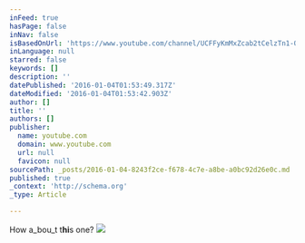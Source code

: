 ```yaml
---
inFeed: true
hasPage: false
inNav: false
isBasedOnUrl: 'https://www.youtube.com/channel/UCFFyKmMxZcab2tCelzTn1-Q'
inLanguage: null
starred: false
keywords: []
description: ''
datePublished: '2016-01-04T01:53:49.317Z'
dateModified: '2016-01-04T01:53:42.903Z'
author: []
title: ''
authors: []
publisher:
  name: youtube.com
  domain: www.youtube.com
  url: null
  favicon: null
sourcePath: _posts/2016-01-04-8243f2ce-f678-4c7e-a8be-a0bc92d26e0c.md
published: true
_context: 'http://schema.org'
_type: Article

---
```

How a_bou_t t**hi**s one?
![](https://i.ytimg.com/vi_webp/yi3DpK3NwuI/mqdefault.webp)